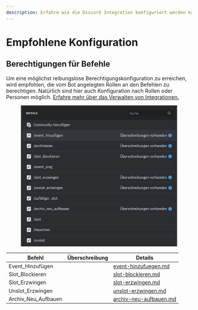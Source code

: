 ```yaml
---
description: Erfahre wie die Discord Integration konfiguriert werden kann.
---
```


# Empfohlene Konfiguration

## Berechtigungen für Befehle

Um eine möglichst reibungslose Berechtigungskonfiguration zu erreichen, wird empfohlen, die vom Bot angelegten Rollen an den Befehlen zu berechtigen. Natürlich sind hier auch Konfiguration nach Rollen oder Personen möglich. [Erfahre mehr über das Verwalten von Integrationen.](https://support.discord.com/hc/de/articles/360045093012)

<figure><img src="../../.gitbook/assets/Slotbot-Discord-Configuration.png" alt=""><figcaption></figcaption></figure>

<table><thead><tr><th>Befehl</th><th data-type="select">Überschreibung</th><th data-type="content-ref">Details</th></tr></thead><tbody><tr><td>Event_Hinzufügen</td><td></td><td><a href="bot-befehle/event-hinzufuegen.md">event-hinzufuegen.md</a></td></tr><tr><td>Slot_Blockieren</td><td></td><td><a href="bot-befehle/slot-blockieren.md">slot-blockieren.md</a></td></tr><tr><td>Slot_Erzwingen</td><td></td><td><a href="bot-befehle/slot-erzwingen.md">slot-erzwingen.md</a></td></tr><tr><td>Unslot_Erzwingen</td><td></td><td><a href="bot-befehle/unslot-erzwingen.md">unslot-erzwingen.md</a></td></tr><tr><td>Archiv_Neu_Aufbauen</td><td></td><td><a href="bot-befehle/archiv-neu-aufbauen.md">archiv-neu-aufbauen.md</a></td></tr></tbody></table>
